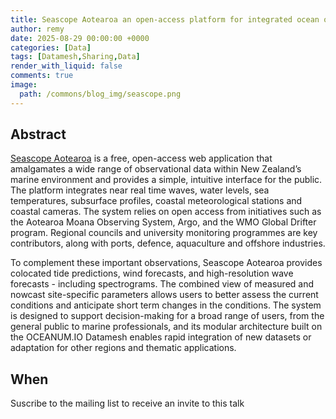 ```yaml
---
title: Seascope Aotearoa an open-access platform for integrated ocean observations and forecasts.
author: remy
date: 2025-08-29 00:00:00 +0000
categories: [Data]
tags: [Datamesh,Sharing,Data]
render_with_liquid: false
comments: true
image:
  path: /commons/blog_img/seascope.png
---
```



## Abstract

[Seascope Aotearoa](https://seascope.io/aotearoa) is a free, open-access web application that amalgamates a wide range of observational data within New Zealand’s marine environment and provides a simple, intuitive interface for the public. The platform integrates near real time waves, water levels, sea temperatures, subsurface profiles, coastal meteorological stations and coastal cameras. The system relies on open access from initiatives such as the Aotearoa Moana Observing System,  Argo, and the WMO Global Drifter program. Regional councils and university monitoring programmes are key contributors, along with ports, defence, aquaculture and offshore industries. 

To complement these important observations, Seascope Aotearoa provides colocated tide predictions, wind forecasts, and high-resolution wave forecasts - including spectrograms. The combined view of measured and nowcast site-specific parameters allows users to better assess the current conditions and anticipate short term changes in the conditions. The system is designed to support decision-making for a broad range of users, from the general public to marine professionals, and its modular architecture built on the OCEANUM.IO Datamesh enables rapid integration of new datasets or adaptation for other regions and thematic applications.


## When

Suscribe to the mailing list to receive an invite to this talk
